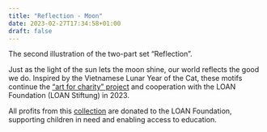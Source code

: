 ```yaml
---
title: "Reflection - Moon"
date: 2023-02-27T17:34:58+01:00
draft: false
---
```


The second illustration of the two-part set “Reflection”.

Just as the light of the sun lets the moon shine, our world reflects the good we do. Inspired by the Vietnamese Lunar Year of the Cat, these motifs continue the [“art for charity” project](https://seraphine-arts.com/en/charity/) and cooperation with the LOAN Foundation (LOAN Stiftung) in 2023.

All profits from this [collection](https://shop.seraphine-arts.com/en/collections/reflection) are donated to the LOAN Foundation, supporting children in need and enabling access to education. 


